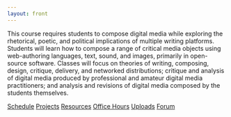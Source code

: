```yaml
---
layout: front
---
```


<p id="description">
This course requires students to compose digital media while exploring the rhetorical, poetic, and political implications of multiple writing platforms. Students will learn how to compose a range of critical media objects using web-authoring languages, text, sound, and images, primarily in open-source software. Classes will focus on theories of writing, composing, design, critique, delivery, and networked distributions; critique and analysis of digital media produced by professional and amateur digital media practitioners; and analysis and revisions of digital media composed by the students themselves.
</p>

<nav id="front-nav" class="nav nav-pills center-pills my-3">
    <a class="flex-lg-fill text-lg-center btn btn-outline-secondary nav-item nav-link" role="navigation" href="schedule" title="lesson plans and homeworks">Schedule</a>
    <a class="flex-lg-fill text-lg-center btn btn-outline-secondary nav-item nav-link" role="navigation" href="projects" title="major assignments for the course">Projects</a>
    <a class="flex-lg-fill text-lg-center btn btn-outline-secondary nav-item nav-link" role="navigation" href="resources" title="useful links">Resources</a>
    <a class="flex-lg-fill text-lg-center btn btn-outline-secondary nav-item nav-link" role="navigation" href="office" title="one-on-one is most hands-on">Office Hours</a>
    <a class="flex-lg-fill text-lg-center btn btn-outline-secondary nav-item nav-link" role="navigation" href="uploads" title="files and handouts">Uploads</a>
    <a class="flex-lg-fill text-lg-center btn btn-outline-secondary nav-item nav-link" role="navigation" href="{{site.github.issues_url}}" title="discuss readings, post responses">Forum</a>
</nav>
